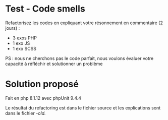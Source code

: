 # Test - Code smells
Refactorisez les codes en expliquant votre résonnement en commentaire (2 jours) :

- 3 exos PHP
- 1 exo JS
- 1 exo SCSS

PS : nous ne cherchons pas le code parfait, nous voulons évaluer votre capacité à réfléchir et solutionner un problème


# Solution proposé
Fait en php 8.1.12 avec phpUnit 9.4.4

Le résultat du refactoring est dans le fichier source et les explications sont dans le fichier *-old.*